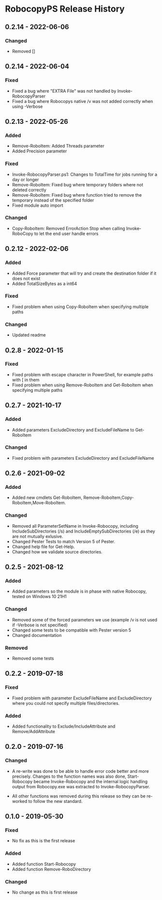 # RobocopyPS Release History

## 0.2.14 - 2022-06-06

### Changed

* Removed []

## 0.2.14 - 2022-06-04

### Fixed

* Fixed a bug where "EXTRA File" was not handled by Invoke-RobocopyParser
* Fixed a bug where Robocopys native /v was not added correctly when using -Verbose

## 0.2.13 - 2022-05-26

### Added

* Remove-RoboItem: Added Threads parameter
* Added Precision parameter

### Fixed

* Invoke-RobocopyParser.ps1: Changes to TotalTime for jobs running for a day or longer
* Remove-RoboItem: Fixed bug where temporary folders where not deleted correctly
* Remove-RoboItem: Fixed bug where function tried to remove the temporary instead of the specified folder
* Fixed module auto import

### Changed
* Copy-RoboItem: Removed ErrorAction Stop when calling Invoke-RoboCopy to let the end user handle errors

## 0.2.12 - 2022-02-06

### Added

* Added Force parameter that will try and create the destination folder if it does not exist
* Added TotalSizeBytes as a int64

### Fixed

* Fixed problem when using Copy-RoboItem when specifying multiple paths

### Changed

* Updated readme

## 0.2.8 - 2022-01-15

### Fixed

* Fixed problem with escape character in PowerShell, for example paths with [ in them
* Fixed problem when using Remove-RoboItem and Get-RoboItem when specifying multiple paths

## 0.2.7 - 2021-10-17

### Added

* Added parameters ExcludeDirectory and ExcludeFileName to Get-RoboItem

### Changed

* Fixed problem with parameters ExcludeDirectory and ExcludeFileName


## 0.2.6 - 2021-09-02

### Added

* Added new cmdlets Get-RoboItem, Remove-RoboItem,Copy-RoboItem,Move-RoboItem.

### Changed

* Removed all ParameterSetName in Invoke-Robocopy, including IncludeSubDirectories (/s) and IncludeEmptySubDirectories (/e) as they are not mutually exlusive.
* Changed Pester Tests to match Version 5 of Pester.
* Changed help file for Get-Help.
* Changed how we validate source directories.

## 0.2.5 - 2021-08-12

### Added

* Added parameters so the module is in phase with native Robocopy, tested on Windows 10 21H1

### Changed

* Removed some of the forced parameters we use (example /v is not used if -Verbose is not specified)
* Changed some tests to be compatible with Pester version 5
* Changed documentation

### Removed

* Removed some tests


## 0.2.2 - 2019-07-18

### Fixed

* Fixed problem with parameter ExcludeFileName and ExcludeDirectory where you could not specify multiple files/directories.

### Added

* Added functionality to Exclude/IncludeAttribute and Remove/AddAttribute


## 0.2.0 - 2019-07-16

### Changed

* A re-write was done to be able to handle error code better and more precisely. Changes to the function names was also done, Start-Robocopy became Invoke-Robocopy and the internal logic handling output from Robocopy.exe was extracted to Invoke-RobocopyParser.

* All other functions was removed during this release so they can be re-worked to follow the new standard.

## 0.1.0 - 2019-05-30

### Fixed

* No fix as this is the first release

### Added

* Added function Start-Robocopy
* Added function Remove-RoboDirectory

### Changed

* No change as this is first release